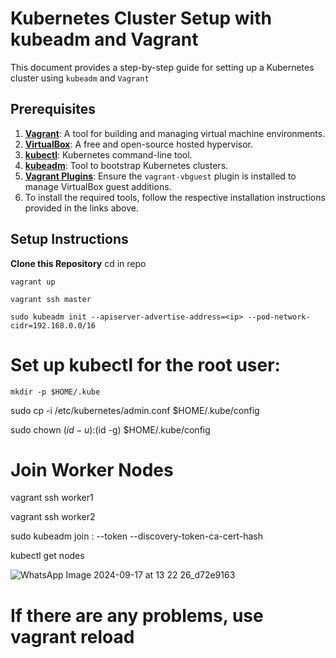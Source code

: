 # Kubernetes Cluster Setup with kubeadm and Vagrant

This document provides a step-by-step guide for setting up a Kubernetes cluster using `kubeadm` and `Vagrant`

## Prerequisites
1. **[Vagrant](https://www.vagrantup.com/downloads)**: A tool for building and managing virtual machine environments.
2. **[VirtualBox](https://www.virtualbox.org/wiki/Downloads)**: A free and open-source hosted hypervisor.
3. **[kubectl](https://kubernetes.io/docs/tasks/tools/install-kubectl/)**: Kubernetes command-line tool.
4. **[kubeadm](https://kubernetes.io/docs/setup/production-environment/tools/kubeadm/install-kubeadm/)**: Tool to bootstrap Kubernetes clusters.
5. **[Vagrant Plugins](https://www.vagrantup.com/docs/cli/plugin)**: Ensure the `vagrant-vbguest` plugin is installed to manage VirtualBox guest additions.
6.  To install the required tools, follow the respective installation instructions provided in the links above.

## Setup Instructions
  **Clone this Repository**
    cd in repo 


    vagrant up

    vagrant ssh master
    
    sudo kubeadm init --apiserver-advertise-address=<ip> --pod-network-cidr=192.168.0.0/16 
  
  # Set up kubectl for the root user:
    mkdir -p $HOME/.kube

sudo cp -i /etc/kubernetes/admin.conf $HOME/.kube/config

sudo chown $(id -u):$(id -g) $HOME/.kube/config


# Join Worker Nodes

vagrant ssh worker1 

vagrant ssh worker2

sudo kubeadm join <master-ip>:<port> --token <token> --discovery-token-ca-cert-hash <hash>



kubectl get nodes


![WhatsApp Image 2024-09-17 at 13 22 26_d72e9163](https://github.com/user-attachments/assets/757971e4-6508-4110-8aca-8cccb78891be)


 # If there are any problems, use vagrant reload

